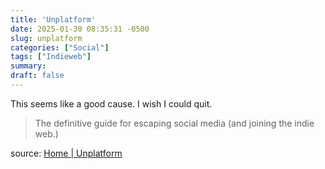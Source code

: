 ```yaml
---
title: 'Unplatform'
date: 2025-01-30 08:35:31 -0500
slug: unplatform
categories: ["Social"]
tags: ["Indieweb"]
summary: 
draft: false
---
```


This seems like a good cause. I wish I could quit.

> The definitive guide for escaping social media (and joining the indie web.)

source: [Home | Unplatform](https://unplatform.fromthesuperhighway.com/)
